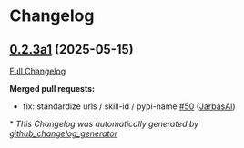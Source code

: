 # Changelog

## [0.2.3a1](https://github.com/OpenVoiceOS/ovos-skill-wordnet/tree/0.2.3a1) (2025-05-15)

[Full Changelog](https://github.com/OpenVoiceOS/ovos-skill-wordnet/compare/0.2.2...0.2.3a1)

**Merged pull requests:**

- fix: standardize urls / skill-id / pypi-name [\#50](https://github.com/OpenVoiceOS/ovos-skill-wordnet/pull/50) ([JarbasAl](https://github.com/JarbasAl))



\* *This Changelog was automatically generated by [github_changelog_generator](https://github.com/github-changelog-generator/github-changelog-generator)*
